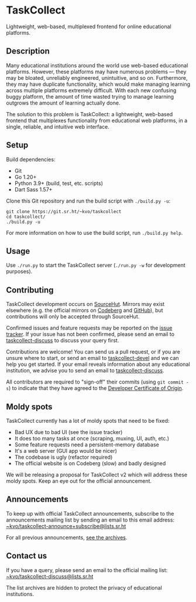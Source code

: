 # TaskCollect
Lightweight, web-based, multiplexed frontend for online educational platforms. 

## Description

Many educational institutions around the world use web-based educational platforms. However, these platforms may have numerous problems — they may be bloated, unreliably engineered, unintuitive, and so on. Furthermore, they may have duplicate functionality, which would make managing learning across multiple platforms extremely difficult. With each new confusing buggy platform, the amount of time wasted trying to manage learning outgrows the amount of learning actually done.

The solution to this problem is TaskCollect: a lightweight, web-based frontend that multiplexes functionality from educational web platforms, in a single, reliable, and intuitive web interface.

## Setup

Build dependencies:
  * Git
  * Go 1.20+
  * Python 3.9+ (build, test, etc. scripts)
  * Dart Sass 1.57+

Clone this Git repository and run the build script with `./build.py -u`:

```
git clone https://git.sr.ht/~kvo/taskcollect
cd taskcollect/
./build.py -u
```

For more information on how to use the build script, run `./build.py help`.

## Usage

Use `./run.py` to start the TaskCollect server (`./run.py -w` for development purposes).

## Contributing

TaskCollect development occurs on [SourceHut][1]. Mirrors may exist elsewhere (e.g. the official mirrors on [Codeberg][2] and [GitHub][3]), but contributions will only be accepted through SourceHut.

Confirmed issues and feature requests may be reported on the [issue tracker][4]. If your issue has not been confirmed, please send an email to [taskcollect-discuss][5] to discuss your query first.

Contributions are welcome! You can send us a pull request, or if you are unsure where to start, or send an email to [taskcollect-devel][6] and we can help you get started. If your email reveals information about any educational institution, we advise you to send an email to [taskcollect-discuss][5].

All contributors are required to "sign-off" their commits (using `git commit -s`) to indicate that they have agreed to the [Developer Certificate of Origin][8].

## Moldy spots

TaskCollect currently has a lot of moldy spots that need to be fixed:
  * Bad UX due to bad UI (see the issue tracker)
  * It does too many tasks at once (scraping, muxing, UI, auth, etc.)
  * Some feature requests need a persistent-memory database
  * It's a web server (GUI app would be nicer)
  * The codebase is ugly (refactor required)
  * The official website is on Codeberg (slow) and badly designed

We will be releasing a proposal for TaskCollect v2 which will address these moldy spots. Keep an eye out for the official announcement.

## Announcements

To keep up with official TaskCollect announcements, subscribe to the announcements mailing list by sending an email to this email address: <~kvo/taskcollect-announce+subscribe@lists.sr.ht>

For all previous announcements, [see the archives][7].

## Contact us

If you have a query, please send an email to the official mailing list: <~kvo/taskcollect-discuss@lists.sr.ht>

The list archives are hidden to protect the privacy of educational institutions.


[1]: https://sr.ht/~kvo/taskcollect
[2]: https://codeberg.org/kvo/taskcollect
[3]: https://github.com/tacodevs/taskcollect
[4]: https://todo.sr.ht/~kvo/taskcollect
[5]: mailto:~kvo/taskcollect-discuss@lists.sr.ht
[6]: mailto:~kvo/taskcollect-devel@lists.sr.ht
[7]: https://lists.sr.ht/~kvo/taskcollect-announce
[8]: https://developercertificate.org/
